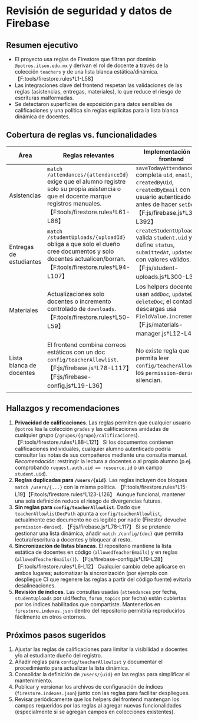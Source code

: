 # Revisión de seguridad y datos de Firebase

## Resumen ejecutivo
- El proyecto usa reglas de Firestore que filtran por dominio `@potros.itson.edu.mx` y derivan el rol de docente a través de la colección `teachers` y de una lista blanca estática/dinámica. 【F:tools/firestore.rules†L1-L58】
- Las integraciones clave del frontend respetan las validaciones de las reglas (asistencias, entregas, materiales), lo que reduce el riesgo de escrituras malformadas.
- Se detectaron superficies de exposición para datos sensibles de calificaciones y una política sin reglas explícitas para la lista blanca dinámica de docentes.

## Cobertura de reglas vs. funcionalidades

| Área | Reglas relevantes | Implementación en frontend | Observaciones |
| --- | --- | --- | --- |
| Asistencias | `match /attendances/{attendanceId}` exige que el alumno registre solo su propia asistencia o que el docente marque registros manuales. 【F:tools/firestore.rules†L61-L86】 | `saveTodayAttendance` completa `uid`, `email`, `createdByUid`, `createdByEmail` con el usuario autenticado antes de hacer `setDoc`. 【F:js/firebase.js†L323-L392】 | El flujo cumple los campos y tipos requeridos; evita duplicados diarios.
| Entregas de estudiantes | `match /studentUploads/{uploadId}` obliga a que solo el dueño cree documentos y solo docentes actualicen/borran. 【F:tools/firestore.rules†L94-L107】 | `createStudentUpload` valida `student.uid` y define `status`, `submittedAt`, `updatedAt` con valores válidos. 【F:js/student-uploads.js†L300-L327】 | Las consultas usan `where("student.uid" == uid)` + `orderBy("submittedAt")`, cubiertas por el índice compuesto configurado.
| Materiales | Actualizaciones solo docentes o incremento controlado de `downloads`. 【F:tools/firestore.rules†L50-L59】 | Los helpers docentes usan `addDoc`, `updateDoc` y `deleteDoc`; el contador de descargas usa `FieldValue.increment(1)`. 【F:js/materials-manager.js†L12-L47】 | El incremento respeta la restricción de `downloads == downloads + 1`.
| Lista blanca de docentes | El frontend combina correos estáticos con un doc `config/teacherAllowlist`. 【F:js/firebase.js†L78-L117】【F:js/firebase-config.js†L19-L36】 | No existe regla que permita leer `config/teacherAllowlist`; los `permission-denied` se silencian. | Si se quiere que docentes gestionen la lista dinámica, debe añadirse una regla que permita leer ese documento (p.ej. solo docentes).

## Hallazgos y recomendaciones

1. **Privacidad de calificaciones**. Las reglas permiten que cualquier usuario `@potros` lea la colección `grades` y las calificaciones anidadas de cualquier grupo (`/grupos/{grupo}/calificaciones`). 【F:tools/firestore.rules†L88-L121】 Si los documentos contienen calificaciones individuales, cualquier alumno autenticado podría consultar las notas de sus compañeros mediante una consulta manual. _Recomendación_: restringir la lectura a docentes o al propio alumno (p.ej. comprobando `request.auth.uid == resource.id` o un campo `student.uid`).
2. **Reglas duplicadas para `/users/{uid}`**. Las reglas incluyen dos bloques `match /users/{...}` con la misma política. 【F:tools/firestore.rules†L15-L19】【F:tools/firestore.rules†L123-L126】 Aunque funcional, mantener una sola definición reduce el riesgo de divergencias futuras.
3. **Sin reglas para `config/teacherAllowlist`**. Dado que `teacherAllowlistDocPath` apunta a `config/teacherAllowlist`, actualmente ese documento no es legible por nadie (Firestor devuelve `permission-denied`). 【F:js/firebase.js†L78-L117】 Si se pretende gestionar una lista dinámica, añadir `match /config/{doc}` que permita lectura/escritura a docentes y bloquear al resto.
4. **Sincronización de listas blancas**. El repositorio mantiene la lista estática de docentes en código (`allowedTeacherEmails`) y en reglas (`allowedTeacherEmails()`). 【F:js/firebase-config.js†L19-L28】【F:tools/firestore.rules†L6-L12】 Cualquier cambio debe aplicarse en ambos lugares; automatizar la sincronización (por ejemplo con despliegue CI que regenere las reglas a partir del código fuente) evitaría desalineaciones.
5. **Revisión de índices**. Las consultas usadas (`attendances` por fecha, `studentUploads` por uid/fecha, `forum_topics` por fecha) están cubiertas por los índices habilitados que compartiste. Mantenerlos en `firestore.indexes.json` dentro del repositorio permitiría reproducirlos fácilmente en otros entornos.

## Próximos pasos sugeridos

1. Ajustar las reglas de calificaciones para limitar la visibilidad a docentes y/o al estudiante dueño del registro.
2. Añadir reglas para `config/teacherAllowlist` y documentar el procedimiento para actualizar la lista dinámica.
3. Consolidar la definición de `/users/{uid}` en las reglas para simplificar el mantenimiento.
4. Publicar y versionar los archivos de configuración de índices (`firestore.indexes.json`) junto con las reglas para facilitar despliegues.
5. Revisar periódicamente que los helpers del frontend mantengan los campos requeridos por las reglas al agregar nuevas funcionalidades (especialmente si se agregan campos en colecciones existentes).

